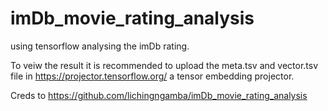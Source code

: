 # imDb_movie_rating_analysis
using tensorflow analysing the imDb rating.

To veiw the result it is recommended to upload the meta.tsv and vector.tsv file in https://projector.tensorflow.org/
a tensor embedding projector.

Creds to
https://github.com/lichingngamba/imDb_movie_rating_analysis
